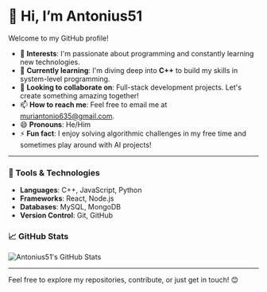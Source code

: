 # 👋 Hi, I’m Antonius51

Welcome to my GitHub profile!

- 👀 **Interests**: I'm passionate about programming and constantly learning new technologies.
- 🌱 **Currently learning**: I'm diving deep into **C++** to build my skills in system-level programming.
- 💞️ **Looking to collaborate on**: Full-stack development projects. Let's create something amazing together!
- 📫 **How to reach me**: Feel free to email me at [muriantonio635@gmail.com](mailto:muriantonio635@gmail.com).
- 😄 **Pronouns**: He/Him
- ⚡ **Fun fact**: I enjoy solving algorithmic challenges in my free time and sometimes play around with AI projects!

---

### 🔧 Tools & Technologies
- **Languages**: C++, JavaScript, Python
- **Frameworks**: React, Node.js
- **Databases**: MySQL, MongoDB
- **Version Control**: Git, GitHub

### 📈 GitHub Stats

![Antonius51's GitHub Stats](https://github-readme-stats.vercel.app/api?username=Antonius51&show_icons=true&hide_title=true)

---

Feel free to explore my repositories, contribute, or just get in touch! 😊
